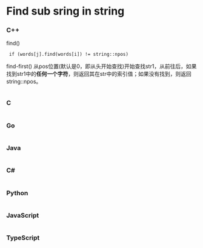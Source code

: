 # Find sub sring in string
### C++
find()
```
 if (words[j].find(words[i]) != string::npos)

```
find-first()
从pos位置(默认是0，即从头开始查找)开始查找str1，从前往后，如果找到str1中的**任何一个字符**，则返回其在str中的索引值；如果没有找到，则返回string::npos。
```
```
### C
```

```

### Go
```
```
### Java
```

```


### C#
```  

```
### Python
```

```


### JavaScript
```
```
### TypeScript
```
```